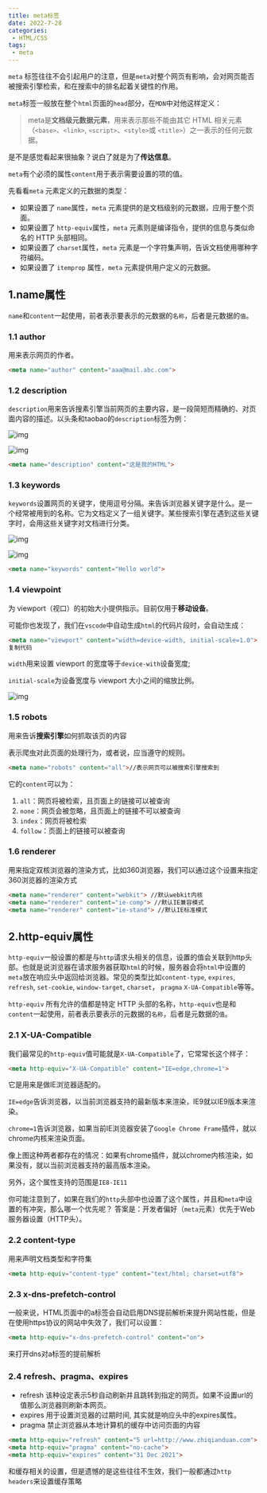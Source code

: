 ```yaml
---
title: meta标签
date: 2022-7-28
categories: 
 - HTML/CSS
tags:
 - meta
---
```


`meta` 标签往往不会引起用户的注意，但是`meta`对整个网页有影响，会对网页能否被搜索引擎检索，和在搜索中的排名起着关键性的作用。

`meta`标签一般放在整个`html`页面的`head`部分，在`MDN`中对他这样定义：

> meta是**文档级元数据元素**，用来表示那些不能由其它 HTML 相关元素（`<base>`、`<link>`, `<script>`、`<style>`或 `<title>`）之一表示的任何元数据。

是不是感觉看起来很抽象？说白了就是为了**传达信息**。

`meta`有个必须的属性`content`用于表示需要设置的项的值。

先看看`meta` 元素定义的元数据的类型：

- 如果设置了 `name`属性，`meta` 元素提供的是文档级别的元数据，应用于整个页面。
- 如果设置了 `http-equiv`属性，`meta` 元素则是编译指令，提供的信息与类似命名的 HTTP 头部相同。
- 如果设置了 `charset`属性，`meta` 元素是一个字符集声明，告诉文档使用哪种字符编码。
- 如果设置了 `itemprop` 属性，`meta` 元素提供用户定义的元数据。
  

## 1.name属性

`name`和`content`一起使用，前者表示要表示的元数据的`名称`，后者是元数据的`值`。

### 1.1 author

用来表示网页的作者。

```html
<meta name="author" content="aaa@mail.abc.com">
```

### 1.2 description

`description`用来告诉搜素引擎当前网页的主要内容，是一段简短而精确的、对页面内容的描述。以头条和taobao的`description`标签为例：

![img](https://could-img.oss-cn-hangzhou.aliyuncs.com/202210012055640.webp)

![img](https://could-img.oss-cn-hangzhou.aliyuncs.com/202210012055448.webp)

```html
<meta name="description" content="这是我的HTML">
```

### 1.3 keywords

`keywords`设置网页的关键字，使用逗号分隔。来告诉浏览器关键字是什么。是一个经常被用到的名称。它为文档定义了一组关键字。某些搜索引擎在遇到这些关键字时，会用这些关键字对文档进行分类。

![img](https://could-img.oss-cn-hangzhou.aliyuncs.com/202210012055617.webp)

![img](https://could-img.oss-cn-hangzhou.aliyuncs.com/202210012055485.webp)

```html
<meta name="keywords" content="Hello world">
```

### 1.4 viewpoint

为 viewport（视口）的初始大小提供指示。目前仅用于**移动设备**。

可能你也发现了，我们在`vscode`中自动生成`html`的代码片段时，会自动生成：

```html
<meta name="viewport" content="width=device-width, initial-scale=1.0">
复制代码
```

`width`用来设置 viewport 的宽度等于`device-with`设备宽度;

`initial-scale`为设备宽度与 viewport 大小之间的缩放比例。

![img](https://could-img.oss-cn-hangzhou.aliyuncs.com/202210012056986.webp)

### 1.5 robots

用来告诉**搜索引擎**如何抓取该页的内容

表示爬虫对此页面的处理行为，或者说，应当遵守的规则。

```html
<meta name="robots" content="all">//表示网页可以被搜索引擎搜索到
```

它的`content`可以为：

1. `all`：网页将被检索，且页面上的链接可以被查询
2. `none`：网页会被忽略，且页面上的链接不可以被查询
3. `index`：网页将被检索
4. `follow`：页面上的链接可以被查询

### 1.6 renderer

用来指定双核浏览器的渲染方式，比如360浏览器，我们可以通过这个设置来指定360浏览器的渲染方式

```html
<meta name="renderer" content="webkit"> //默认webkit内核
<meta name="renderer" content="ie-comp"> //默认IE兼容模式
<meta name="renderer" content="ie-stand"> //默认IE标准模式
```

## 2.http-equiv属性

`http-equiv`一般设置的都是与`http`请求头相关的信息，设置的值会关联到http头部。也就是说浏览器在请求服务器获取`html`的时候，服务器会将`html`中设置的`meta`放在响应头中返回给浏览器。常见的类型比如`content-type`, `expires`, `refresh`, `set-cookie`, `window-target`, `charset`， `pragma` `X-UA-Compatible`等等。

`http-equiv` 所有允许的值都是特定 HTTP 头部的名称，`http-equiv`也是和`content`一起使用，前者表示要表示的元数据的`名称`，后者是元数据的`值`。

### 2.1 X-UA-Compatible

我们最常见的`http-equiv`值可能就是`X-UA-Compatible`了，它常常长这个样子：

```html
<meta http-equiv="X-UA-Compatible" content="IE=edge,chrome=1"> 
```

它是用来是做IE浏览器适配的。

`IE=edge`告诉浏览器，以当前浏览器支持的最新版本来渲染，IE9就以IE9版本来渲染。

`chrome=1`告诉浏览器，如果当前IE浏览器安装了`Google Chrome Frame`插件，就以chrome内核来渲染页面。

像上图这种两者都存在的情况：如果有chrome插件，就以chrome内核渲染，如果没有，就以当前浏览器支持的最高版本渲染。

另外，这个属性支持的范围是`IE8-IE11`

你可能注意到了，如果在我们的`http`头部中也设置了这个属性，并且和`meta`中设置的有冲突，那么哪一个优先呢？ 答案是：开发者偏好（`meta`元素）优先于Web服务器设置（HTTP头）。

### 2.2 content-type

用来声明文档类型和字符集

```html
<meta http-equiv="content-type" content="text/html; charset=utf8">
```

### 2.3 x-dns-prefetch-control

一般来说，HTML页面中的a标签会自动启用DNS提前解析来提升网站性能，但是在使用https协议的网站中失效了，我们可以设置：

```html
<meta http-equiv="x-dns-prefetch-control" content="on">
```

来打开dns对a标签的提前解析

### 2.4 refresh、pragma、expires

- refresh 该种设定表示5秒自动刷新并且跳转到指定的网页。如果不设置url的值那么浏览器则刷新本网页。
- expires  用于设置浏览器的过期时间, 其实就是响应头中的expires属性。
- pragma 禁止浏览器从本地计算机的缓存中访问页面的内容

```html
<meta http-equiv="refresh" content="5 url=http://www.zhiqianduan.com">
<meta http-equiv="pragma" content="no-cache">
<meta http-equiv="expires" content="31 Dec 2021">
```

和缓存相关的设置，但是遗憾的是这些往往不生效，我们一般都通过`http headers`来设置缓存策略




